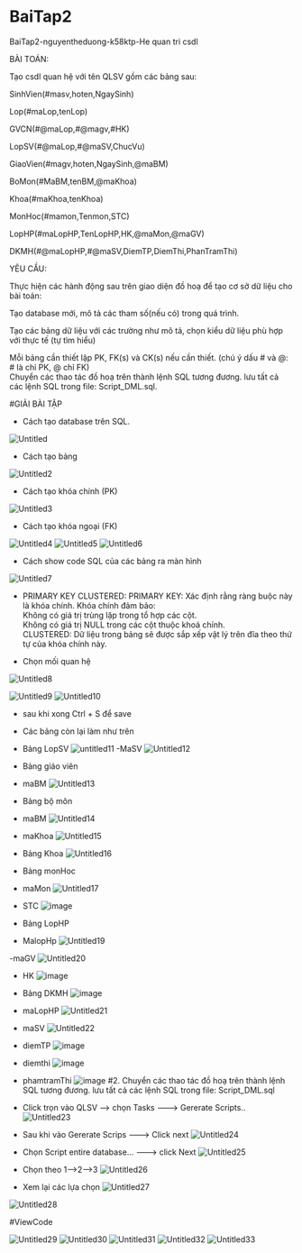 # BaiTap2
BaiTap2-nguyentheduong-k58ktp-He quan tri csdl

BÀI TOÁN:

Tạo csdl quan hệ với tên QLSV gồm các bảng sau:

SinhVien(#masv,hoten,NgaySinh)

Lop(#maLop,tenLop)

GVCN(#@maLop,#@magv,#HK)

LopSV(#@maLop,#@maSV,ChucVu)

GiaoVien(#magv,hoten,NgaySinh,@maBM)

BoMon(#MaBM,tenBM,@maKhoa)

Khoa(#maKhoa,tenKhoa)

MonHoc(#mamon,Tenmon,STC)

LopHP(#maLopHP,TenLopHP,HK,@maMon,@maGV)

DKMH(#@maLopHP,#@maSV,DiemTP,DiemThi,PhanTramThi)

YÊU CẦU:

Thực hiện các hành động sau trên giao diện đồ hoạ để tạo cơ sở dữ liệu cho bài toán:

Tạo database mới, mô tả các tham số(nếu có) trong quá trình.

Tạo các bảng dữ liệu với các trường như mô tả, chọn kiểu dữ liệu phù hợp với thực tế (tự tìm hiểu)

Mỗi bảng cần thiết lập PK, FK(s) và CK(s) nếu cần thiết. (chú ý dấu # và @: # là chỉ PK, @ chỉ FK)  
Chuyển các thao tác đồ hoạ trên thành lệnh SQL tương đương. lưu tất cả các lệnh SQL trong file: Script_DML.sql.  

#GIẢI BÀI TẬP 

- Cách tạo database trên SQL.

![Untitled](https://github.com/user-attachments/assets/a98eeb81-38bf-47a1-88ad-28afa90d6c72)

- Cách tạo bảng

![Untitled2](https://github.com/user-attachments/assets/5c99fef0-2edf-478c-b2b7-6930f7f8ff79)

- Cách tạo khóa chính (PK)

![Untitled3](https://github.com/user-attachments/assets/0cff452f-8beb-4fcd-bc2e-3fbf3ca6dd76)

- Cách tạo khóa ngoại (FK)

![Untitled4](https://github.com/user-attachments/assets/ad11772b-0ac3-4e0b-aa1c-9aa36498f5dc)
![Untitled5](https://github.com/user-attachments/assets/bf7a0ad4-ac16-4e0a-b283-7e48ff6fae55)
![Untitled6](https://github.com/user-attachments/assets/ca738bff-45c9-4f8f-b07c-17fa999810a7)

- Cách show code SQL của các bảng ra màn hình

![Untitled7](https://github.com/user-attachments/assets/26ae8f49-020e-4861-8585-6f79d7dd4d27)

- PRIMARY KEY CLUSTERED:
PRIMARY KEY: Xác định rằng ràng buộc này là khóa chính. Khóa chính đảm bảo:  
Không có giá trị trùng lặp trong tổ hợp các cột.  
Không có giá trị NULL trong các cột thuộc khoá chính.  
CLUSTERED: Dữ liệu trong bảng sẽ được sắp xếp vật lý trên đĩa theo thứ tự của khóa chính này.

- Chọn mối quan hệ

![Untitled8](https://github.com/user-attachments/assets/1264bc35-536f-42f8-9aff-defc52022939)

![Untitled9](https://github.com/user-attachments/assets/83f097da-665d-4eb5-ae9d-db6afa367e5f)
![Untitled10](https://github.com/user-attachments/assets/f422338e-65f1-407b-bf7f-846d2809c7db)
- sau khi xong Ctrl + S để save

- Các bảng còn lại làm như trên
- Bảng LopSV
![untitled11](https://github.com/user-attachments/assets/d0cf18e2-bdae-41fc-bfe9-04f8a7571cce)
-MaSV
![Untitled12](https://github.com/user-attachments/assets/99549fe1-8aea-4755-bba3-9a51896e462d)

- Bảng giáo viên
- maBM
![Untitled13](https://github.com/user-attachments/assets/81c25b47-78ce-46e3-bd14-ab173368722b)

- Bảng bộ môn
- maBM
![Untitled14](https://github.com/user-attachments/assets/aaaf0418-aa7c-40a0-98db-f0f069f7d32b)

- maKhoa
![Untitled15](https://github.com/user-attachments/assets/6e8aa7e3-3509-432c-bcfd-01476285772a)

- Bảng Khoa
![Untitled16](https://github.com/user-attachments/assets/8d73907d-619c-4281-a93c-a12531f5ce79)

- Bảng monHoc
- maMon
![Untitled17](https://github.com/user-attachments/assets/fffada2b-17de-4ca0-90dc-c5ab0501da8f)

- STC
  ![image](https://github.com/user-attachments/assets/acd5f421-ee5d-4e2e-b215-9b4e07ebdd47)

- Bảng LopHP
- MalopHp
  ![Untitled19](https://github.com/user-attachments/assets/5fe29fdd-5072-4a25-9132-6d12b5581139)

-maGV
![Untitled20](https://github.com/user-attachments/assets/ce38f4c8-03fd-45da-81f7-b7e4d05f793f)

- HK
![image](https://github.com/user-attachments/assets/7052d60d-6035-4b96-a9e1-2261c93a4bed)

- Bảng DKMH
![image](https://github.com/user-attachments/assets/deb1b74b-d0eb-4d48-824b-951f9182382f)

- maLopHP
![Untitled21](https://github.com/user-attachments/assets/b97d3625-cdb6-4de8-adfd-605e8f489a10)

- maSV
![Untitled22](https://github.com/user-attachments/assets/915b8db7-753b-46ee-a14a-6c050c57fffa)

- diemTP
 ![image](https://github.com/user-attachments/assets/e48873cb-f996-40b1-bf35-defa675243e1)

- diemthi
  ![image](https://github.com/user-attachments/assets/1b3843bf-4e26-4060-8659-66476d02bb77)
- phamtramThi
  ![image](https://github.com/user-attachments/assets/46580b0e-a03f-47a1-ae5f-5c2181b0c6e4)
#2. Chuyển các thao tác đồ hoạ trên thành lệnh SQL tương đương. lưu tất cả các lệnh SQL trong file: Script_DML.sql
- Click trọn vào QLSV --> chọn Tasks ---> Gererate Scripts..
![Untitled23](https://github.com/user-attachments/assets/e1733f13-3b39-4f48-8e67-32070f422d6d)

- Sau khi vào Gererate Scrips ---> Click next
![Untitled24](https://github.com/user-attachments/assets/d3f6ace0-8310-4663-999f-e3128de601b7)

- Chọn Script entire database... ---> click Next
  ![Untitled25](https://github.com/user-attachments/assets/e449f4ca-1890-4acb-91bd-3578ab4cfe00)

- Chọn theo 1-->2-->3
![Untitled26](https://github.com/user-attachments/assets/2aaa04b6-319c-421c-a8a1-e628366b7cf6)

- Xem lại các lựa chọn
  ![Untitled27](https://github.com/user-attachments/assets/99578995-aff1-430f-9c8e-f41a8fba22a8)

![Untitled28](https://github.com/user-attachments/assets/afd8332e-6818-49b8-b2b9-4d6cc8da18cd)

#ViewCode 

![Untitled29](https://github.com/user-attachments/assets/47335b5c-d33f-43fd-a2e3-a386faef783c)
![Untitled30](https://github.com/user-attachments/assets/ace2d106-bc8f-41c0-8dd8-a1c5a5b439af)
![Untitled31](https://github.com/user-attachments/assets/3a951a3f-36ac-4291-88a0-16628fc33f6e)
![Untitled32](https://github.com/user-attachments/assets/3f619f02-12b2-4240-9a2e-42f699f85b9e)
![Untitled33](https://github.com/user-attachments/assets/26f9bd6c-5658-41ec-9cb3-1725f8820210)













